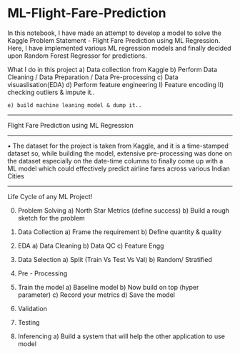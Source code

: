 # ML-Flight-Fare-Prediction
In this notebook, I have made an attempt to develop a model to solve the Kaggle Problem Statement - Flight Fare Prediction using ML Regression. Here, I have implemented various ML regression models and finally decided upon Random Forest Regressor for predictions.

What I do in this project
    a) Data collection from Kaggle
    b) Perform Data Cleaning / Data Preparation / Data Pre-processing
    c) Data visuaslisation(EDA)
    d) Perform feature engineering
        I)  Feature encoding
        II) checking outliers & impute it..

    e) build machine leaning model & dump it..

---------------------------------------------------------------------------------------------------------------

Flight Fare Prediction using ML Regression 

----------------------------------------------------------------------------------------------------------------

• The dataset for the project is taken from Kaggle, and it is a time-stamped
dataset so, while building the model, extensive pre-processing was done on
the dataset especially on the date-time columns to finally come up with a ML
model which could effectively predict airline fares across various Indian Cities

--------------------------------------------------------------------------------------------------------------------

 Life Cycle of any ML Project! 

 0. Problem Solving 
 a) North Star Metrics (define success)
 b) Build a rough sketch for the problem

 1. Data Collection 
 a) Frame the requirement
 b) Define quantity & quality

 2. EDA
 a) Data Cleaning 
 b) Data QC 
 c) Feature Engg
 3. Data Selection
 a) Split (Train Vs Test Vs Val)
 b) Random/ Stratified 
 4. Pre - Processing 
 5. Train the model
 a) Baseline model
 b) Now build on top (hyper parameter)
 c) Record your metrics 
 d) Save the model
 6. Validation  
 7. Testing
 8. Inferencing 
 a) Build a system that will help the other application to use model

